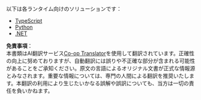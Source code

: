 <!--
CO_OP_TRANSLATOR_METADATA:
{
  "original_hash": "9932d8c613363683e40b6215a35a709c",
  "translation_date": "2025-05-16T14:57:48+00:00",
  "source_file": "03-GettingStarted/03-llm-client/solution/README.md",
  "language_code": "ja"
}
-->
以下は各ランタイム向けのソリューションです：

- [TypeScript](./typescript/README.md)
- [Python](./python/README.md)
- [.NET](./dotnet/README.md)

**免責事項**：  
本書類はAI翻訳サービス[Co-op Translator](https://github.com/Azure/co-op-translator)を使用して翻訳されています。正確性の向上に努めておりますが、自動翻訳には誤りや不正確な部分が含まれる可能性があることをご承知ください。原文の言語によるオリジナル文書が正式な情報源とみなされます。重要な情報については、専門の人間による翻訳を推奨いたします。本翻訳の利用により生じたいかなる誤解や誤訳についても、当方は一切の責任を負いかねます。